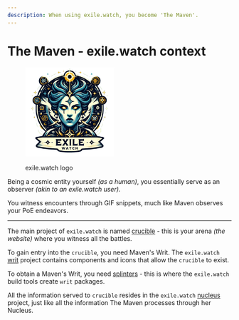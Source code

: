 ```yaml
---
description: When using exile.watch, you become 'The Maven'.
---
```


# The Maven - exile.watch context

<figure><img src=".gitbook/assets/exile.watch logo" alt="" width="200"><figcaption><p>exile.watch logo</p></figcaption></figure>

Being a cosmic entity yourself _(as a human)_, you essentially serve as an observer _(akin to an exile.watch user)._

You witness encounters through GIF snippets, much like Maven observes your PoE endeavors.

***

The main project of `exile.watch` is named [crucible](projects/crucible/) - this is your arena _(the website)_ where you witness all the battles.&#x20;

To gain entry into the `crucible`, you need Maven's Writ. The `exile.watch` [writ](projects/writ/) project contains components and icons that allow the `crucible` to exist.&#x20;

To obtain a Maven's Writ, you need [splinters](projects/splinters/) - this is where the `exile.watch` build tools create `writ` packages.

All the information served to `crucible` resides in the `exile.watch` [nucleus](projects/nucleus/) project, just like all the information The Maven processes through her Nucleus.
